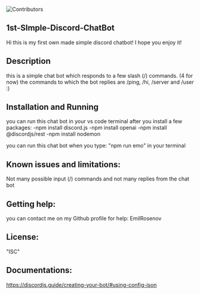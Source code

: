 ![Contributors](https://github.com/EmilRosenov)
## 1st-SImple-Discord-ChatBot
Hi this is my first own made simple discord chatbot! I hope you enjoy it!

## Description
this is a simple chat bot which responds to a few slash (/) commands. (4 for now)
the commands to which the bot replies are /ping, /hi, /server and /user :)

## Installation and Running
you  can run this chat bot in your vs code terminal after you install a few packages: 
-npm install discord.js
-npm install openai
-npm install @discordjs/rest
-npm install nodemon

you can run this chat bot when you type: "npm run emo" in your terminal

## Known issues and limitations:
Not many possible input (/) commands and not many replies from the chat bot

## Getting help:
you can contact me on my Github profile for help: EmilRosenov

## License:
"ISC"

## Documentations: 
https://discordjs.guide/creating-your-bot/#using-config-json
